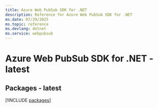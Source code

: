 ```yaml
---
title: Azure Web PubSub SDK for .NET
description: Reference for Azure Web PubSub SDK for .NET
ms.date: 07/29/2025
ms.topic: reference
ms.devlang: dotnet
ms.service: webpubsub
---
```

# Azure Web PubSub SDK for .NET - latest
## Packages - latest
[!INCLUDE [packages](web-pubsub-index.md)]